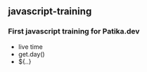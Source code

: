 ## javascript-training

### First javascript training for Patika.dev

* live time
* get.day()
* ${..}
